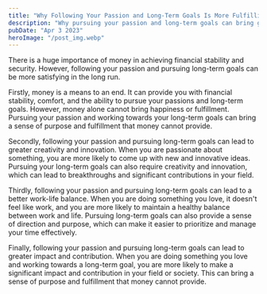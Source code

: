 ```yaml
---
title: "Why Following Your Passion and Long-Term Goals Is More Fulfilling Than Just Pursuing Money"
description: "Why pursuing your passion and long-term goals can bring greater satisfaction and fulfillment than simply pursuing financial gain...."
pubDate: "Apr 3 2023"
heroImage: "/post_img.webp"
---
```


There is a huge importance of money in achieving financial stability and security. However, following your passion and pursuing long-term goals can be more satisfying in the long run.

Firstly, money is a means to an end. It can provide you with financial stability, comfort, and the ability to pursue your passions and long-term goals. However, money alone cannot bring happiness or fulfillment. Pursuing your passion and working towards your long-term goals can bring a sense of purpose and fulfillment that money cannot provide.

Secondly, following your passion and pursuing long-term goals can lead to greater creativity and innovation. When you are passionate about something, you are more likely to come up with new and innovative ideas. Pursuing your long-term goals can also require creativity and innovation, which can lead to breakthroughs and significant contributions in your field.

Thirdly, following your passion and pursuing long-term goals can lead to a better work-life balance. When you are doing something you love, it doesn't feel like work, and you are more likely to maintain a healthy balance between work and life. Pursuing long-term goals can also provide a sense of direction and purpose, which can make it easier to prioritize and manage your time effectively.

Finally, following your passion and pursuing long-term goals can lead to greater impact and contribution. When you are doing something you love and working towards a long-term goal, you are more likely to make a significant impact and contribution in your field or society. This can bring a sense of purpose and fulfillment that money cannot provide.